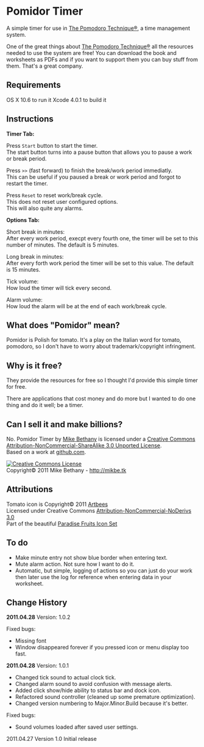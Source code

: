# Pomidor Timer #

A simple timer for use in <a href="http://pomodorotechnique.com">The Pomodoro Technique®</a>, a time management system. 

One of the great things about <a href="http://pomodorotechnique.com">The Pomodoro Technique®</a> all the resources needed to use the system are free!  You can download the book and worksheets as PDFs and if you want to support them you can buy stuff from them. That's a great company. 

## Requirements ##

OS X 10.6 to run it
Xcode 4.0.1 to build it

## Instructions ##

**Timer Tab:**  

Press `Start` button to start the timer.  
The start button turns into a pause button that allows you to pause a work or break period.

Press `>>` (fast forward) to finish the break/work period immediatly.  
This can be useful if you paused a break or work period and forgot to restart the timer.

Press `Reset` to reset work/break cycle.  
This does not reset user configured options.  
This will also quite any alarms.  

**Options Tab:**  

Short break in minutes:   
After every work period, execpt every fourth one, the timer will be set to this number of minutes. The default is 5 minutes.

Long break in minutes:  
After every forth work period the timer will be set to this value. The default is 15 minutes.

Tick volume:  
How loud the timer will tick every second.

Alarm volume:  
How loud the alarm will be at the end of each work/break cycle.


## What does "Pomidor" mean? ##

Pomidor is Polish for tomato. It's a play on the Italian word for tomato, pomodoro, so I don't have to worry about trademark/copyright infringment.  

## Why is it free? ##

They provide the resources for free so I thought I'd provide this simple timer for free.   

There are applications that cost money and do more but I wanted to do one thing and do it well; be a timer.

## Can I sell it and make billions? ##

No. <span xmlns:dct="http://purl.org/dc/terms/" property="dct:title">Pomidor Timer</span> by <a xmlns:cc="http://creativecommons.org/ns#" href="http://mikbe.tk" property="cc:attributionName" rel="cc:attributionURL">Mike Bethany</a> is licensed under a <a rel="license" href="http://creativecommons.org/licenses/by-nc-sa/3.0/">Creative Commons Attribution-NonCommercial-ShareAlike 3.0 Unported License</a>.<br />Based on a work at <a xmlns:dct="http://purl.org/dc/terms/" href="https://github.com/mikbe/pomidor_timer" rel="dct:source">github.com</a>.  

<a rel="license" href="http://creativecommons.org/licenses/by-nc-sa/3.0/"><img alt="Creative Commons License" style="border-width:0" src="http://i.creativecommons.org/l/by-nc-sa/3.0/88x31.png" /></a>  
Copyright© 2011 Mike Bethany - http://mikbe.tk  


## Attributions ##

Tomato icon is Copyright© 2011 <a href="http://www.artbees.net" target="new">Artbees</a>  
Licensed under Creative Commons <a href="http://creativecommons.org/licenses/by-nc-nd/3.0/" target="new">Attribution-NonCommercial-NoDerivs 3.0</a>  
Part of the beautiful <a href="http://www.artbees.net/paradise-fruits-icon-set" target="new">Paradise Fruits Icon Set</a>  

## To do ##

* Make minute entry not show blue border when entering text.
* Mute alarm action. Not sure how I want to do it.
* Automatic, but simple, logging of actions so you can just do your work then later use the log for reference when entering data in your worksheet.


## Change History ##

**2011.04.28** Version: 1.0.2  

Fixed bugs:

* Missing font
* Window disappeared forever if you pressed icon or menu display too fast.

**2011.04.28** Version: 1.0.1  

* Changed tick sound to actual clock tick.
* Changed alarm sound to avoid confusion with message alerts.
* Added click show/hide ability to status bar and dock icon.
* Refactored sound controller (cleaned up some premature optimization).
* Changed version numbering to Major.Minor.Build because it's better.

Fixed bugs:  

* Sound volumes loaded after saved user settings.



2011.04.27 Version 1.0
Initial release
